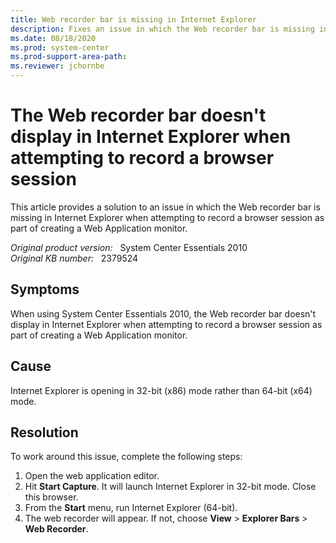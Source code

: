 ```yaml
---
title: Web recorder bar is missing in Internet Explorer
description: Fixes an issue in which the Web recorder bar is missing in Internet Explorer when attempting to record a browser session as part of creating a Web Application monitor.
ms.date: 08/18/2020
ms.prod: system-center
ms.prod-support-area-path: 
ms.reviewer: jchornbe
---
```

# The Web recorder bar doesn't display in Internet Explorer when attempting to record a browser session

This article provides a solution to an issue in which the Web recorder bar is missing in Internet Explorer when attempting to record a browser session as part of creating a Web Application monitor.

_Original product version:_ &nbsp; System Center Essentials 2010  
_Original KB number:_ &nbsp; 2379524

## Symptoms

When using System Center Essentials 2010, the Web recorder bar doesn't display in Internet Explorer when attempting to record a browser session as part of creating a Web Application monitor.

## Cause

Internet Explorer is opening in 32-bit (x86) mode rather than 64-bit (x64) mode.

## Resolution

To work around this issue, complete the following steps:

1. Open the web application editor.
2. Hit **Start Capture**. It will launch Internet Explorer in 32-bit mode. Close this browser.
3. From the **Start** menu, run Internet Explorer (64-bit).
4. The web recorder will appear. If not, choose **View** > **Explorer Bars** > **Web Recorder**.

